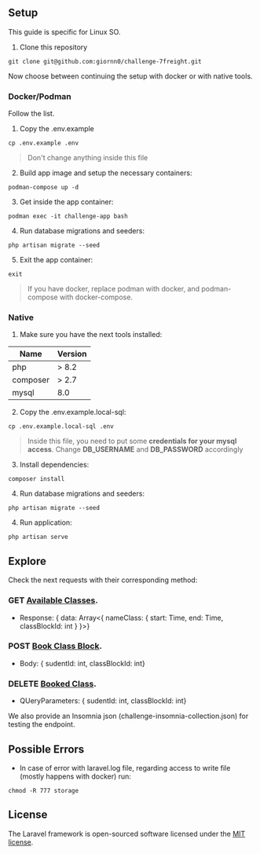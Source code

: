 ## Setup

This guide is specific for Linux SO.

1. Clone this repository

```
git clone git@github.com:giornn0/challenge-7freight.git
```

Now choose between continuing the setup with docker or with native tools.

### Docker/Podman

Follow the list.

1. Copy the .env.example

```
cp .env.example .env
```

> Don't change anything inside this file

2. Build app image and setup the necessary containers:

```
podman-compose up -d
```

3. Get inside the app container:

```
podman exec -it challenge-app bash
```

4. Run database migrations and seeders:

```
php artisan migrate --seed
```

5. Exit the app container:

```
exit
```

> If you have docker, replace podman with docker, and podman-compose with docker-compose.

### Native

1. Make sure you have the next tools installed:

| Name     | Version |
| -------- | ------- |
| php      | > 8.2   |
| composer | > 2.7   |
| mysql    | 8.0     |

2. Copy the .env.example.local-sql:

```
cp .env.example.local-sql .env
```

> Inside this file, you need to put some **credentials for your mysql access**. Change **DB_USERNAME** and **DB_PASSWORD** accordingly

3. Install dependencies:

```
composer install
```

4. Run database migrations and seeders:

```
php artisan migrate --seed
```
4. Run application:

```
php artisan serve
```

## Explore
Check the next requests with their corresponding method:
### GET [Available Classes](http://localhost:8000/api/classes/schedule).
- Response: { data: Array<{ nameClass: { start: Time, end: Time, classBlockId: int } }>}
### POST [Book Class Block](http://localhost:8000/api/classes/book).
- Body: { sudentId: int, classBlockId: int}
### DELETE [Booked Class](http://localhost:8000/api/classes/book).
- QUeryParameters: { sudentId: int, classBlockId: int}

We also provide an Insomnia json (challenge-insomnia-collection.json) for testing the endpoint.

## Possible Errors

-   In case of error with laravel.log file, regarding access to write file (mostly happens with docker) run:

```
chmod -R 777 storage
```

## License

The Laravel framework is open-sourced software licensed under the [MIT license](https://opensource.org/licenses/MIT).
